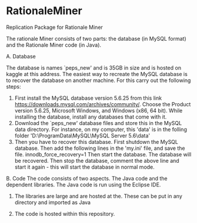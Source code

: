 # RationaleMiner
Replication Package for Rationale Miner

The rationale Miner consists of two parts: the database (in MySQL format) and the Rationale Miner code (in Java).

A. Database

The database is names `peps_new' and is 35GB in size and is hosted on kaggle at this address. 
The easiest way to recreate the MySQL database is to recover the database on another machine. 
For this carry out the following steps: 
1. First install the MySQL database version 5.6.25 from this link https://downloads.mysql.com/archives/community/. 
Choose the Product version 5.6.25, Microsoft Windows, and Windows (x86, 64 bit).
While installing the database, install any databases that come with it.
2. Download the `peps_new' database files and store this in the MySQL data directory. For instance, on my computer, this 'data'
is in the folling folder 'D:\ProgramData\MySQL\MySQL Server 5.6\data'
3. Then you have to recover this database.  First shutdown the MySQL database. 
   Then add the following lines in the 'my.ini' file, and save the file.
   innodb_force_recovery=1 
   Then start the database. The database will be recovered. 
   Then stop the database, comment the above line and start it again - this will start the database in normal mode.

B. Code
The code consists of two aspects. The Java code and the dependent libraries. 
The Java code is run using the Eclipse IDE. 

1. The libraries are large and are hosted at the. These can be put in any directory and imported as Java

2. The code is hosted within this repository. 
